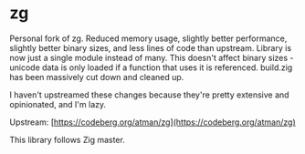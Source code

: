 # zg

Personal fork of zg. Reduced memory usage, slightly better performance, slightly better binary
sizes, and less lines of code than upstream. Library is now just a single module instead of many.
This doesn't affect binary sizes - unicode data is only loaded if a function that uses it is
referenced. build.zig has been massively cut down and cleaned up.

I haven't upstreamed these changes because they're pretty extensive and opinionated, and I'm lazy.

Upstream: [https://codeberg.org/atman/zg](https://codeberg.org/atman/zg)

This library follows Zig master.
